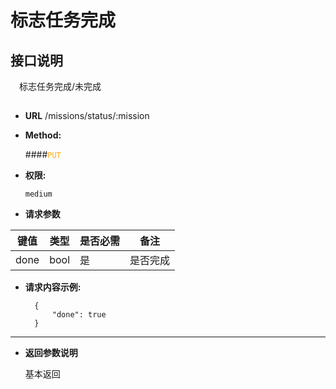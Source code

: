 # 标志任务完成


## 接口说明

　标志任务完成/未完成

## 


* **URL**
        /missions/status/:mission
        

* **Method:**
  
  ####<font color=orange>`PUT`</font>

* **权限:**

  `medium`

*  **请求参数**

**键值** | **类型** | **是否必需** | **备注**
---------|----------|--------------|---------
done|bool|是|是否完成

* **请求内容示例:**


        {
            "done": true
        } 
--- 
*  **返回参数说明**

    基本返回